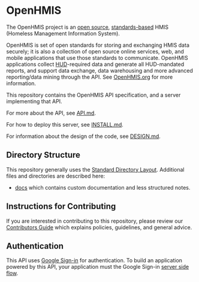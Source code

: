 OpenHMIS
========

The OpenHMIS project is an [open source](LICENSE.md),
[standards-based](docs/API.md) HMIS (Homeless Management Information
System).

OpenHMIS is set of open standards for storing and exchanging HMIS data
securely; it is also a collection of open source online services, web,
and mobile applications that use those standards to communicate.
OpenHMIS applications collect [HUD](http://hud.gov/)-required data and
generate all HUD-mandated reports, and support data exchange, data
warehousing and more advanced reporting/data mining through the API.
See [OpenHMIS.org](http://openhmis.org/) for more information.

This repository contains the OpenHMIS API specification, and a server
implementing that API.

For more about the API, see [API.md](docs/API.md).

For how to deploy this server, see [INSTALL.md](INSTALL.md).

For information about the design of the code, see [DESIGN.md](docs/DESIGN.md).


Directory Structure
-------------------
This repository generally uses the [Standard Directory Layout](https://maven.apache.org/guides/introduction/introduction-to-the-standard-directory-layout.html).  Additional files and directories are described here:

* [docs](docs) which contains custom documentation and less structured notes.


Instructions for Contributing
-------------------
If you are interested in contributing to this repository, please review our [Contributors Guide](CONTRIBUTING.md) which explains policies, guidelines, and general advice.


Authentication
-------------------
This API uses [Google Sign-in](https://developers.google.com/identity/) for authentication.  To build an application powered by this API, your application must the Google Sign-in [server side flow](https://developers.google.com/identity/sign-in/web/server-side-flow).
